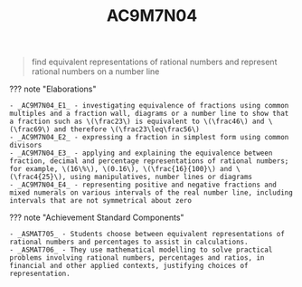 ﻿---
backlinks:
- title: mat071e-2024
  url: /memex/sense/Teaching/Implementation/2024/MAT071E/mat071e-2024.html
- title: CSER Number - Content In Action
  url: /memex/sense/Teaching/Mathematics/cser-mooc/cser-cia-number.html
- title: Learning Areas
  url: /memex/sense/Teaching/Curriculum/v9/v9-learning-areas.html
tags: australian-curriculum
title: AC9M7N04
type: note
---
> find equivalent representations of rational numbers and represent rational numbers on a number line

??? note "Elaborations"

	- _AC9M7N04_E1_ - investigating equivalence of fractions using common multiples and a fraction wall, diagrams or a number line to show that a fraction such as \(\frac23\) is equivalent to \(\frac46\) and \(\frac69\) and therefore \(\frac23\leq\frac56\)
	- _AC9M7N04_E2_ - expressing a fraction in simplest form using common divisors
	- _AC9M7N04_E3_ - applying and explaining the equivalence between fraction, decimal and percentage representations of rational numbers; for example, \(16\%\), \(0.16\), \(\frac{16}{100}\) and \(\frac4{25}\), using manipulatives, number lines or diagrams
	- _AC9M7N04_E4_ - representing positive and negative fractions and mixed numerals on various intervals of the real number line, including intervals that are not symmetrical about zero
??? note "Achievement Standard Components"

	- _ASMAT705_ - Students choose between equivalent representations of rational numbers and percentages to assist in calculations.
	- _ASMAT706_ - They use mathematical modelling to solve practical problems involving rational numbers, percentages and ratios, in financial and other applied contexts, justifying choices of representation.